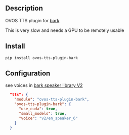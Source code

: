 ## Description

OVOS TTS plugin for [bark](https://github.com/suno-ai/bark)

This is very slow and needs a GPU to be remotely usable

## Install

`pip install ovos-tts-plugin-bark`

## Configuration

see voices in [bark speaker library V2](https://suno-ai.notion.site/8b8e8749ed514b0cbf3f699013548683?v=bc67cff786b04b50b3ceb756fd05f68c)

```json
  "tts": {
    "module": "ovos-tts-plugin-bark",
    "ovos-tts-plugin-bark": {
      "use_cuda": true,
      "small_models": true,
      "voice": "v2/en_speaker_6"
    }
  }
```